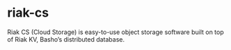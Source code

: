 # riak-cs
Riak CS (Cloud Storage) is easy-to-use object storage software built on top of Riak KV, Basho’s distributed database.
